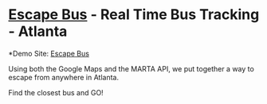 # [Escape Bus](http://gentle-retreat.herokuapp.com/) - Real Time Bus Tracking - Atlanta

*Demo Site: [Escape Bus](http://gentle-retreat.herokuapp.com/)

Using both the Google Maps and the MARTA API, we put together a way to escape from anywhere in Atlanta. 

Find the closest bus and GO!
